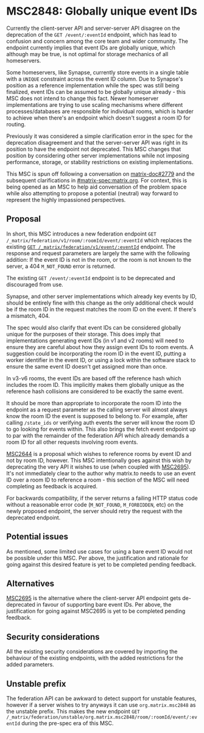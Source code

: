 # MSC2848: Globally unique event IDs

Currently the client-server API and server-server API disagree on the deprecation of the `GET /event/:eventId`
endpoint, which has lead to confusion and concern among the core team and wider community. The endpoint
currently implies that event IDs are globally unique, which although may be true, is not optimal
for storage mechanics of all homeservers.

Some homeservers, like Synapse, currently store events in a single table with a `UNIQUE` constraint
across the event ID column. Due to Synapse's position as a reference implementation while the spec
was still being finalized, event IDs can be assumed to be globally unique already - this MSC does not
intend to change this fact. Newer homeserver implementations are trying to use scaling mechanisms
where different processes/databases are responsible for individual rooms, which is harder to achieve
when there's an endpoint which doesn't suggest a room ID for routing.

Previously it was considered a simple clarification error in the spec for the deprecation disagreement
and that the server-server API was right in its position to have the endpoint not deprecated. This MSC
changes that position by considering other server implementations while not imposing performance,
storage, or stability restrictions on existing implementations.

This MSC is spun off following a conversation on [matrix-doc#2779](https://github.com/matrix-org/matrix-doc/issues/2779)
and the subsequent clarifications in [#matrix-spec:matrix.org](https://matrix.to/#/#matrix-spec:matrix.org).
For context, this is being opened as an MSC to help aid conversation of the problem space while also
attempting to propose a potential (neutral) way forward to represent the highly impassioned perspectives.

## Proposal

In short, this MSC introduces a new federation endpoint `GET /_matrix/federation/v1/room/:roomId/event/:eventId`
which replaces the existing [`GET /_matrix/federation/v1/event/:eventId`](https://matrix.org/docs/spec/server_server/r0.1.4#get-matrix-federation-v1-event-eventid)
endpoint. The response and request parameters are largely the same with the following addition:
If the event ID is not in the room, or the room is not known to the server, a 404 `M_NOT_FOUND`
error is returned.

The existing `GET /event/:eventId` endpoint is to be deprecated and discouraged from use.

Synapse, and other server implementations which already key events by ID, should be entirely fine with
this change as the only additional check would be if the room ID in the request matches the room ID on
the event. If there's a mismatch, 404.

The spec would also clarify that event IDs can be considered globally unique for the purposes of
their storage. This does imply that implementations generating event IDs (in v1 and v2 rooms) will
need to ensure they are careful about how they assign event IDs to room events. A suggestion could
be incorporating the room ID in the event ID, putting a worker identifier in the event ID, or using
a lock within the software stack to ensure the same event ID doesn't get assigned more than once.

In v3-v6 rooms, the event IDs are based off the reference hash which includes the room ID. This
implicitly makes them globally unique as the reference hash collisions are considered to be exactly
the same event.

It should be more than appropriate to incorporate the room ID into the endpoint as a request parameter
as the calling server will almost always know the room ID the event is supposed to belong to. For
example, after calling `/state_ids` or verifying auth events the server will know the room ID to
go looking for events within. This also brings the fetch event endpoint up to par with the remainder
of the federation API which already demands a room ID for all other requests involving room events.

[MSC2644](https://github.com/matrix-org/matrix-doc/pull/2644) is a proposal which wishes to reference
rooms by event ID and not by room ID, however. This MSC intentionally goes against this wish by
deprecating the very API it wishes to use (when coupled with [MSC2695](https://github.com/matrix-org/matrix-doc/pull/2695)).
It's not immediately clear to the author why matrix.to needs to use an event ID over a room ID
to reference a room - this section of the MSC will need completing as feedback is acquired.

For backwards compatibility, if the server returns a failing HTTP status code without a reasonable
error code (`M_NOT_FOUND`, `M_FORBIDDEN`, etc) on the newly proposed endpoint, the server should retry
the request with the deprecated endpoint.

## Potential issues

As mentioned, some limited use cases for using a bare event ID would not be possible under this MSC.
Per above, the justification and rationale for going against this desired feature is yet to be completed
pending feedback.

## Alternatives

[MSC2695](https://github.com/matrix-org/matrix-doc/pull/2695) is the alternative where the client-server
API endpoint gets de-deprecated in favour of supporting bare event IDs. Per above, the justification for
going against MSC2695 is yet to be completed pending feedback.

## Security considerations

All the existing security considerations are covered by importing the behaviour of the existing endpoints,
with the added restrictions for the added parameters.

## Unstable prefix

The federation API can be awkward to detect support for unstable features, however if a server wishes
to try anyways it can use `org.matrix.msc2848` as the unstable prefix. This makes the new endpoint
`GET /_matrix/federation/unstable/org.matrix.msc2848/room/:roomId/event/:eventId` during the pre-spec
era of this MSC.
